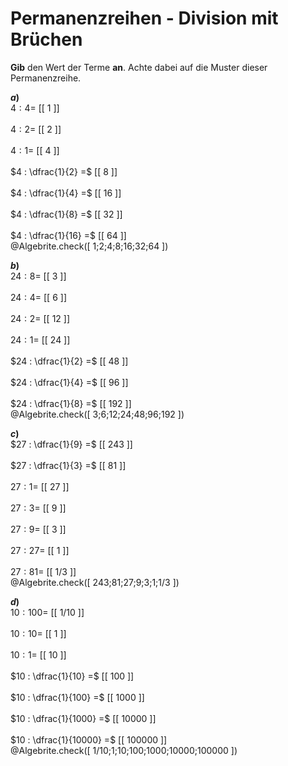 <!--
version:  0.0.1

language: de

@style
input {
    text-align: center;
}

.flex-container {
    display: flex;
    flex-wrap: wrap;
    align-items: stretch;
    gap: 20px;
}

.flex-child {
    flex: 1;
    min-width: 350px;
    margin-right: 20px;
}

@media (max-width: 400px) {
    .flex-child {
        flex: 100%;
        margin-right: 0;
    }
}
@end

formula: \carry   \textcolor{red}{\scriptsize #1}
formula: \digit   \rlap{\carry{#1}}\phantom{#2}#2
formula: \permil  \text{‰}


import: https://raw.githubusercontent.com/LiaTemplates/Tikz-Jax/main/README.md

script: https://cdn.jsdelivr.net/gh/LiaTemplates/Tikz-Jax@main/dist/index.js

import: https://raw.githubusercontent.com/liaTemplates/algebrite/master/README.md

import: https://raw.githubusercontent.com/LiaTemplates/GGBScript/refs/heads/main/README.md




tags: Bruchrechnung, Division, sehr leicht, sehr niedrig, Angeben

comment: Bestimme mittels einer Permanenzreihe die Regeln der Division von Brüchen.

author: Martin Lommatzsch

-->




# Permanenzreihen - Division mit Brüchen


**Gib** den Wert der Terme **an**. Achte dabei auf die Muster dieser Permanenzreihe.


<section class="flex-container">

<div class="flex-child">

<!-- data-solution-button="5" 
data-show-partial-solution -->
__$a)\;\;$__ \
$4 : 4 =$ [[  1 ]] \
 \
$4 : 2 =$ [[  2  ]] \
 \
$4 : 1 =$ [[  4  ]] \
 \
$4 : \dfrac{1}{2} =$ [[  8  ]] \
 \
$4 : \dfrac{1}{4} =$ [[  16 ]] \
 \
$4 : \dfrac{1}{8} =$ [[  32 ]] \
 \
$4 : \dfrac{1}{16} =$ [[ 64  ]] \
@Algebrite.check([ 1;2;4;8;16;32;64 ])
</div>
<div class="flex-child">

<!-- data-solution-button="5" 
data-show-partial-solution -->
__$b)\;\;$__ \
$24 : 8 =$ [[  3  ]] \
 \
$24 : 4 =$ [[  6  ]] \
 \
$24 : 2 =$ [[  12  ]] \
 \
$24 : 1 =$ [[  24  ]] \
 \
$24 : \dfrac{1}{2} =$ [[  48  ]] \
 \
$24 : \dfrac{1}{4} =$ [[  96  ]] \
 \
$24 : \dfrac{1}{8} =$ [[  192 ]] \
@Algebrite.check([ 3;6;12;24;48;96;192 ])
</div>
<div class="flex-child">

<!-- data-solution-button="5" 
data-show-partial-solution -->
__$c)\;\;$__ \
$27 : \dfrac{1}{9} =$ [[  243   ]] \
 \
$27 : \dfrac{1}{3} =$ [[  81   ]] \
 \
$27 : 1 =$ [[  27  ]] \
 \
$27 : 3 =$ [[  9   ]] \
 \
$27 : 9 =$ [[ 3    ]] \
 \
$27 : 27 =$ [[  1   ]] \
 \
$27 : 81 =$ [[ 1/3  ]] \
@Algebrite.check([ 243;81;27;9;3;1;1/3 ])
</div>
<div class="flex-child">

<!-- data-solution-button="5" 
data-show-partial-solution -->
__$d)\;\;$__ \
$10 : 100 =$              [[  1/10  ]] \
 \
$10 : 10 =$               [[  1     ]] \
 \
$10 : 1 =$                [[  10    ]] \
 \
$10 : \dfrac{1}{10} =$    [[  100   ]] \
 \
$10 : \dfrac{1}{100} =$   [[  1000  ]] \
 \
$10 : \dfrac{1}{1000} =$  [[ 10000  ]] \
 \
$10 : \dfrac{1}{10000} =$ [[ 100000 ]] \
@Algebrite.check([ 1/10;1;10;100;1000;10000;100000 ])
</div>

</section>









